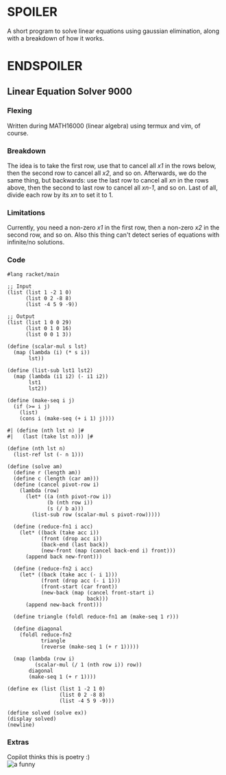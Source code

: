 # SPOILER
A short program to solve linear equations using gaussian elimination, along with a breakdown of how it works.  
# ENDSPOILER

## Linear Equation Solver 9000

### Flexing
Written during MATH16000 (linear algebra) using termux and vim, of course.  


### Breakdown
The idea is to take the first row, use that to cancel all *x1* in the rows below, then the second row to cancel all *x2*, and so on. Afterwards, we do the same thing, but backwards: use the last row to cancel all *xn* in the rows above, then the second to last row to cancel all *xn-1*, and so on. Last of all, divide each row by its *xn* to set it to 1.  

### Limitations
Currently, you need a non-zero *x1* in the first row, then a non-zero *x2* in the second row, and so on. Also this thing can't detect series of equations with infinite/no solutions.

### Code

```racket
#lang racket/main

;; Input
(list (list 1 -2 1 0)
      (list 0 2 -8 8)
      (list -4 5 9 -9))

;; Output
(list (list 1 0 0 29) 
      (list 0 1 0 16) 
      (list 0 0 1 3))

(define (scalar-mul s lst)
  (map (lambda (i) (* s i))
       lst))

(define (list-sub lst1 lst2)
  (map (lambda (i1 i2) (- i1 i2))
       lst1
       lst2))

(define (make-seq i j)
  (if (>= i j)
    (list)
    (cons i (make-seq (+ i 1) j))))

#| (define (nth lst n) |#
#|   (last (take lst n))) |#

(define (nth lst n)
  (list-ref lst (- n 1)))

(define (solve am)
  (define r (length am))
  (define c (length (car am)))
  (define (cancel pivot-row i)
    (lambda (row)
      (let* ((a (nth pivot-row i))
             (b (nth row i))
             (s (/ b a)))
        (list-sub row (scalar-mul s pivot-row)))))

  (define (reduce-fn1 i acc)
    (let* ((back (take acc i))
           (front (drop acc i))
           (back-end (last back))
           (new-front (map (cancel back-end i) front)))
      (append back new-front)))

  (define (reduce-fn2 i acc)
    (let* ((back (take acc (- i 1)))
           (front (drop acc (- i 1)))
           (front-start (car front))
           (new-back (map (cancel front-start i)
                          back)))
      (append new-back front)))

  (define triangle (foldl reduce-fn1 am (make-seq 1 r)))

  (define diagonal
    (foldl reduce-fn2
           triangle
           (reverse (make-seq 1 (+ r 1)))))

  (map (lambda (row i)
         (scalar-mul (/ 1 (nth row i)) row))
       diagonal
       (make-seq 1 (+ r 1))))

(define ex (list (list 1 -2 1 0)
                 (list 0 2 -8 8)
                 (list -4 5 9 -9)))

(define solved (solve ex))
(display solved)
(newline)
```  

### Extras
Copilot thinks this is poetry :)  
![a funny](media/lineq-gh-completion.png)
